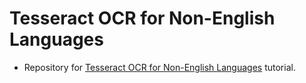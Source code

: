 # Tesseract OCR for Non-English Languages
- Repository for [Tesseract OCR for Non-English Languages](https://www.pyimagesearch.com/2020/08/03/tesseract-ocr-for-non-english-languages/) tutorial.
